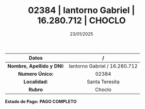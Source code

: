 ﻿---
title: 02384 | Iantorno Gabriel | 16.280.712 | CHOCLO
date: 23/01/2025
draft: false
tags: ['santa-teresita', 'titular', 'choclo']
---

|          **Datos**          |  /  |
|:---------------------------:|:---:|
| **Nombre, Apellido y DNI:** | Iantorno Gabriel / 16.280.712 |
|      **Numero Único:**      | 02384 |
|        **Localidad:**       | Santa Teresita |
|          **Rubro**          | Choclo |

**Estado de Pago:** **PAGO COMPLETO**
